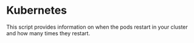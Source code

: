# Kubernetes
This script provides information on when the pods restart in your cluster and how many times they restart. 
